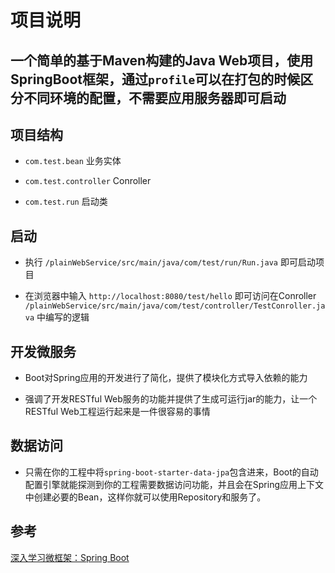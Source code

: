 # 项目说明

## 一个简单的基于Maven构建的Java Web项目，使用SpringBoot框架，通过`profile`可以在打包的时候区分不同环境的配置，不需要应用服务器即可启动

## 项目结构

- `com.test.bean` 业务实体

- `com.test.controller`  Conroller

- `com.test.run` 启动类

## 启动

- 执行 `/plainWebService/src/main/java/com/test/run/Run.java` 即可启动项目

- 在浏览器中输入 `http://localhost:8080/test/hello` 即可访问在Conroller `/plainWebService/src/main/java/com/test/controller/TestConroller.java` 中编写的逻辑

## 开发微服务

- Boot对Spring应用的开发进行了简化，提供了模块化方式导入依赖的能力

- 强调了开发RESTful Web服务的功能并提供了生成可运行jar的能力，让一个RESTful Web工程运行起来是一件很容易的事情

## 数据访问

- 只需在你的工程中将`spring-boot-starter-data-jpa`包含进来，Boot的自动配置引擎就能探测到你的工程需要数据访问功能，并且会在Spring应用上下文中创建必要的Bean，这样你就可以使用Repository和服务了。

## 参考

[深入学习微框架：Spring Boot](http://www.infoq.com/cn/articles/microframeworks1-spring-boot)
